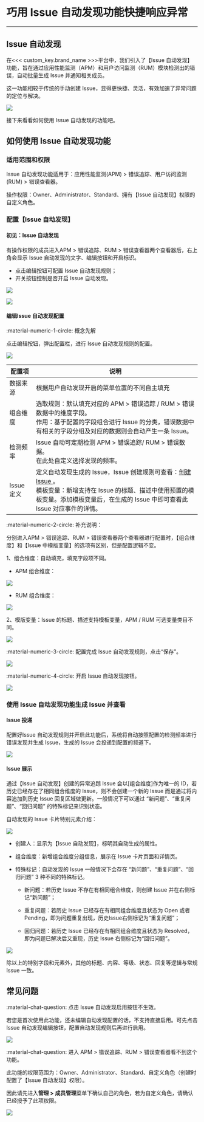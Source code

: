 # 巧用 Issue 自动发现功能快捷响应异常
---

## Issue 自动发现

在<<< custom_key.brand_name >>>平台中，我们引入了【Issue 自动发现】功能，旨在通过应用性能监测（APM）和用户访问监测（RUM）模块检测出的错误，自动批量生成 Issue 并通知相关成员。

这一功能相较于传统的手动创建 Issue，显得更快捷、灵活，有效加速了异常问题的定位与解决。

![](img/issue-auto-generate.png)

接下来看看如何使用 Issue 自动发现的功能吧。

## 如何使用 Issue 自动发现功能

### 适用范围和权限

Issue 自动发现功能适用于：应用性能监测(APM) > 错误追踪、用户访问监测(RUM) > 错误查看器。

操作权限：Owner、Administrator、Standard、拥有【Issue 自动发现】权限的自定义角色。

### 配置【Issue 自动发现】

#### 初见：Issue 自动发现

有操作权限的成员进入APM > 错误追踪、RUM > 错误查看器两个查看器后，右上角会显示 Issue 自动发现的文字、编辑按钮和开启标识。

- 点击编辑按钮可配置 Issue 自动发现规则；
- 开关按钮控制是否开启 Issue 自动发现。

![](img/issue-auto-generate-1.png)

![](img/issue-auto-generate-2.png)


#### 编辑Issue 自动发现配置

:material-numeric-1-circle: 概念先解

点击编辑按钮，弹出配置栏，进行 Issue 自动发现规则的配置。

![](img/issue-auto-generate-3.png)


| 配置项 | 说明 |
| --- | --- |
| 数据来源 | 根据用户自动发现开启的菜单位置的不同自主填充 |
| 组合维度 | 选取规则：默认填充对应的 APM > 错误追踪 / RUM > 错误数据中的维度字段。<br />作用：基于配置的字段组合进行 Issue 的分类，错误数据中有相关的字段分组及对应的数据则会自动产生一条 Issue。 |
| 检测频率 | Issue 自动可定期检测 APM > 错误追踪/ RUM > 错误数据。<br />在此处自定义选择发现的频率。 |
| Issue 定义 | 定义自动发现生成的 Issue，Issue 创建规则可查看：[创建  Issue ](../exception/issue.md)。<br />模板变量：新增支持在 Issue 的标题、描述中使用预置的模板变量。添加模板变量后，在生成的 Issue 中即可查看此 Issue 对应事件的详情。 |

:material-numeric-2-circle: 补充说明：

分别进入APM > 错误追踪、RUM > 错误查看器两个查看器进行配置时，【组合维度】和【Issue 中模版变量】的选项有区别，但是配置逻辑不变。

1、组合维度：自动填充，填充字段项不同。

- APM 组合维度：

![](img/issue-auto-generate-4.png)

- RUM 组合维度：

![](img/issue-auto-generate-5.png)

2、模版变量：Issue 的标题、描述支持模板变量，APM / RUM 可选变量类目不同。

![](img/issue-auto-generate-6.png)


:material-numeric-3-circle: 配置完成 Issue 自动发现规则，点击“保存”。


![](img/issue-auto-generate-7.png)

:material-numeric-4-circle: 开启 Issue 自动发现按钮。

![](img/issue-auto-generate-8.png)


### 使用 Issue 自动发现功能生成 Issue 并查看

#### Issue 投递

配置好Issue 自动发现规则并开启此功能后，系统将自动按照配置的检测频率进行错误发现并生成 Issue，生成的 Issue 会投递到配置的频道下。

![](img/issue-auto-generate-9.png)


#### Issue 展示

通过【Issue 自动发现】创建的异常追踪 Issue 会以[组合维度]作为唯一的 ID，若历史已经存在了相同组合维度的 Issue，则不会创建一个新的 Issue 而是通过将内容追加到历史 Issue 回复区域做更新。一般情况下可以通过 “新问题”、“重复问题”、“回归问题” 的特殊标记来识别状态。

自动发现的 Issue 卡片特别元素介绍：

![](img/issue-auto-generate-10.png)


- 创建人：显示为【Issue 自动发现】，标明其自动生成的属性。

- 组合维度：新增组合维度分组信息，展示在 Issue 卡片页面和详情页。

- 特殊标记：自动发现的 Issue 一般情况下会存在 “新问题”、“重复问题”、“回归问题” 3 种不同的特殊标记。

    - 新问题：若历史 Issue 不存在有相同组合维度，则创建 Issue 并在右侧标记“新问题”；  

    - 重复问题：若历史 Issue 已经存在有相同组合维度且状态为 Open 或者 Pending，即为问题重复出现，历史Issue右侧标记为“重复问题”；  
    
    - 回归问题：若历史 Issue 已经存在有相同组合维度且状态为 Resolved，即为问题已解决后又重现，历史 Issue 右侧标记为“回归问题”。

![](img/issue-auto-1.png)

除以上的特别字段和元素外，其他的标题、内容、等级、状态、回复等逻辑与常规 Issue 一致。

## 常见问题

:material-chat-question: 点击 Issue 自动发现启用按钮不生效。

若您是首次使用此功能，还未编辑自动发现配置的话，不支持直接启用。可先点击 Issue 自动发现编辑按钮，配置自动发现规则后再进行启用。

![](img/issue-auto-generate-11.png)

:material-chat-question: 进入 APM > 错误追踪、RUM > 错误查看器看不到这个功能。

此功能的权限范围为：Owner、Administrator、Standard、自定义角色（创建时配置了【Issue 自动发现】权限）。

因此请先进入**管理 > 成员管理**菜单下确认自己的角色，若为自定义角色，请确认已经授予了此项权限。

![](img/issue-auto-generate-12.png)